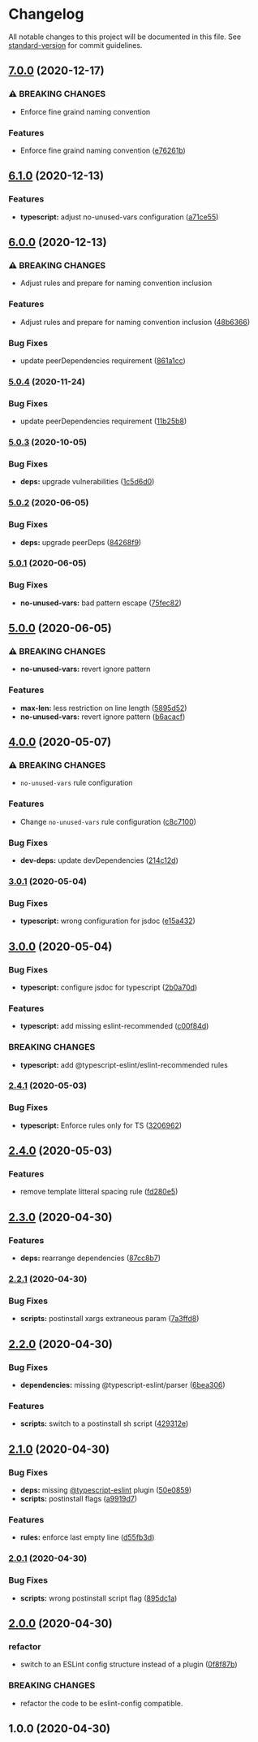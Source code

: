 # Changelog

All notable changes to this project will be documented in this file. See [standard-version](https://github.com/conventional-changelog/standard-version) for commit guidelines.

## [7.0.0](https://github.com/materya/eslint-config/compare/v6.1.0...v7.0.0) (2020-12-17)


### ⚠ BREAKING CHANGES

* Enforce fine graind naming convention

### Features

* Enforce fine graind naming convention ([e76261b](https://github.com/materya/eslint-config/commit/e76261b79e05ff0d130933f986fc947828f4481e))

## [6.1.0](https://github.com/materya/eslint-config/compare/v6.0.0...v6.1.0) (2020-12-13)


### Features

* **typescript:** adjust no-unused-vars configuration ([a71ce55](https://github.com/materya/eslint-config/commit/a71ce55cdb1418a96e2e1858db30b2abe0a775d6))

## [6.0.0](https://github.com/materya/eslint-config/compare/v5.0.3...v6.0.0) (2020-12-13)


### ⚠ BREAKING CHANGES

* Adjust rules and prepare for naming convention inclusion

### Features

* Adjust rules and prepare for naming convention inclusion ([48b6366](https://github.com/materya/eslint-config/commit/48b6366ad18b6ace970dabc0b705dcf676deec6a))


### Bug Fixes

* update peerDependencies requirement ([861a1cc](https://github.com/materya/eslint-config/commit/861a1cc3c5150a84b83022a5ab98553807f0db60))

### [5.0.4](https://github.com/materya/eslint-config/compare/v5.0.3...v5.0.4) (2020-11-24)


### Bug Fixes

* update peerDependencies requirement ([11b25b8](https://github.com/materya/eslint-config/commit/11b25b8cf74cdeaad63cc74b6337eec9266b4b02))

### [5.0.3](https://github.com/materya/eslint-config/compare/v5.0.2...v5.0.3) (2020-10-05)


### Bug Fixes

* **deps:** upgrade vulnerabilities ([1c5d6d0](https://github.com/materya/eslint-config/commit/1c5d6d0aeca20255c39253995eff739e7afcabe5))

### [5.0.2](https://github.com/materya/eslint-config/compare/v5.0.1...v5.0.2) (2020-06-05)


### Bug Fixes

* **deps:** upgrade peerDeps ([84268f9](https://github.com/materya/eslint-config/commit/84268f9d75f44b82e6f415e4c11a9805bc802639))

### [5.0.1](https://github.com/materya/eslint-config/compare/v5.0.0...v5.0.1) (2020-06-05)


### Bug Fixes

* **no-unused-vars:** bad pattern escape ([75fec82](https://github.com/materya/eslint-config/commit/75fec82b7ea9c9ddc7c09734fbae337ceb55c512))

## [5.0.0](https://github.com/materya/eslint-config/compare/v4.0.0...v5.0.0) (2020-06-05)


### ⚠ BREAKING CHANGES

* **no-unused-vars:** revert ignore pattern

### Features

* **max-len:** less restriction on line length ([5895d52](https://github.com/materya/eslint-config/commit/5895d5244aaf03018be804b79f3309a5a4ed6218))
* **no-unused-vars:** revert ignore pattern ([b6acacf](https://github.com/materya/eslint-config/commit/b6acacf295456ca2549e53a07376d6fc80e0c071))

## [4.0.0](https://github.com/materya/eslint-config/compare/v3.0.1...v4.0.0) (2020-05-07)


### ⚠ BREAKING CHANGES

* `no-unused-vars` rule configuration

### Features

* Change `no-unused-vars` rule configuration ([c8c7100](https://github.com/materya/eslint-config/commit/c8c7100b0ad979506d1d88e76b0cf310f0cf1057))


### Bug Fixes

* **dev-deps:** update devDependencies ([214c12d](https://github.com/materya/eslint-config/commit/214c12d051eef8194e31764362bb5ae01514107c))

### [3.0.1](https://github.com/materya/eslint-config/compare/v3.0.0...v3.0.1) (2020-05-04)


### Bug Fixes

* **typescript:** wrong configuration for jsdoc ([e15a432](https://github.com/materya/eslint-config/commit/e15a432))



## [3.0.0](https://github.com/materya/eslint-config/compare/v2.4.1...v3.0.0) (2020-05-04)


### Bug Fixes

* **typescript:** configure jsdoc for typescript ([2b0a70d](https://github.com/materya/eslint-config/commit/2b0a70d))


### Features

* **typescript:** add missing eslint-recommended ([c00f84d](https://github.com/materya/eslint-config/commit/c00f84d))


### BREAKING CHANGES

* **typescript:** add @typescript-eslint/eslint-recommended rules



### [2.4.1](https://github.com/materya/eslint-config/compare/v2.4.0...v2.4.1) (2020-05-03)


### Bug Fixes

* **typescript:** Enforce rules only for TS ([3206962](https://github.com/materya/eslint-config/commit/3206962))



## [2.4.0](https://github.com/materya/eslint-config/compare/v2.3.0...v2.4.0) (2020-05-03)


### Features

* remove template litteral spacing rule ([fd280e5](https://github.com/materya/eslint-config/commit/fd280e5))



## [2.3.0](https://github.com/materya/eslint-config/compare/v2.2.1...v2.3.0) (2020-04-30)


### Features

* **deps:** rearrange dependencies ([87cc8b7](https://github.com/materya/eslint-config/commit/87cc8b7))



### [2.2.1](https://github.com/materya/eslint-config/compare/v2.2.0...v2.2.1) (2020-04-30)


### Bug Fixes

* **scripts:** postinstall xargs extraneous param ([7a3ffd8](https://github.com/materya/eslint-config/commit/7a3ffd8))



## [2.2.0](https://github.com/materya/eslint-config/compare/v2.1.0...v2.2.0) (2020-04-30)


### Bug Fixes

* **dependencies:** missing @typescript-eslint/parser ([6bea306](https://github.com/materya/eslint-config/commit/6bea306))


### Features

* **scripts:** switch to a postinstall sh script ([429312e](https://github.com/materya/eslint-config/commit/429312e))



## [2.1.0](https://github.com/materya/eslint-config/compare/v2.0.1...v2.1.0) (2020-04-30)


### Bug Fixes

* **deps:** missing [@typescript-eslint](https://github.com/typescript-eslint) plugin ([50e0859](https://github.com/materya/eslint-config/commit/50e0859))
* **scripts:** postinstall flags ([a9919d7](https://github.com/materya/eslint-config/commit/a9919d7))


### Features

* **rules:** enforce last empty line ([d55fb3d](https://github.com/materya/eslint-config/commit/d55fb3d))



### [2.0.1](https://github.com/materya/eslint-config/compare/v2.0.0...v2.0.1) (2020-04-30)


### Bug Fixes

* **scripts:** wrong postinstall script flag ([895dc1a](https://github.com/materya/eslint-config/commit/895dc1a))



## [2.0.0](https://github.com/materya/eslint-config/compare/v1.0.0...v2.0.0) (2020-04-30)


### refactor

* switch to an ESLint config structure instead of a plugin ([0f8f87b](https://github.com/materya/eslint-config/commit/0f8f87b))


### BREAKING CHANGES

* refactor the code to be eslint-config compatible.



## 1.0.0 (2020-04-30)
